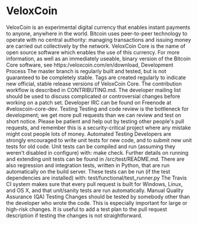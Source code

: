
# VeloxCoin
VeloxCoin is an experimental digital currency that enables instant payments to anyone, anywhere in the world. Bitcoin uses peer-to-peer technology to operate with no central authority: managing transactions and issuing money are carried out collectively by the network. VeloxCoin Core is the name of open source software which enables the use of this currency.
For more information, as well as an immediately useable, binary version of the Bitcoin Core software, see https:/veloxcoin.com/en/download, 
Development Process
The master branch is regularly built and tested, but is not guaranteed to be completely stable. Tags are created regularly to indicate new official, stable release versions of VeloxCoin Core.
The contribution workflow is described in CONTRIBUTING.md.
The developer mailing list should be used to discuss complicated or controversial changes before working on a patch set.
Developer IRC can be found on Freenode at #veloxcoin-core-dev.
Testing
Testing and code review is the bottleneck for development; we get more pull requests than we can review and test on short notice. Please be patient and help out by testing other people's pull requests, and remember this is a security-critical project where any mistake might cost people lots of money.
Automated Testing
Developers are strongly encouraged to write unit tests for new code, and to submit new unit tests for old code. Unit tests can be compiled and run (assuming they weren't disabled in configure) with: make check. Further details on running and extending unit tests can be found in /src/test/README.md.
There are also regression and integration tests, written in Python, that are run automatically on the build server. These tests can be run (if the test dependencies are installed) with: test/functional/test_runner.py
The Travis CI system makes sure that every pull request is built for Windows, Linux, and OS X, and that unit/sanity tests are run automatically.
Manual Quality Assurance (QA) Testing
Changes should be tested by somebody other than the developer who wrote the code. This is especially important for large or high-risk changes. It is useful to add a test plan to the pull request description if testing the changes is not straightforward.
